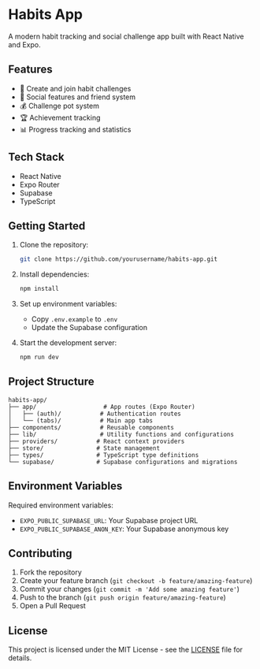 # Habits App

A modern habit tracking and social challenge app built with React Native and Expo.

## Features

- 🎯 Create and join habit challenges
- 👥 Social features and friend system
- 💰 Challenge pot system
- 🏆 Achievement tracking
- 📊 Progress tracking and statistics

## Tech Stack

- React Native
- Expo Router
- Supabase
- TypeScript

## Getting Started

1. Clone the repository:
   ```bash
   git clone https://github.com/yourusername/habits-app.git
   ```

2. Install dependencies:
   ```bash
   npm install
   ```

3. Set up environment variables:
   - Copy `.env.example` to `.env`
   - Update the Supabase configuration

4. Start the development server:
   ```bash
   npm run dev
   ```

## Project Structure

```
habits-app/
├── app/                   # App routes (Expo Router)
│   ├── (auth)/           # Authentication routes
│   └── (tabs)/           # Main app tabs
├── components/           # Reusable components
├── lib/                  # Utility functions and configurations
├── providers/           # React context providers
├── store/               # State management
├── types/               # TypeScript type definitions
└── supabase/            # Supabase configurations and migrations
```

## Environment Variables

Required environment variables:

- `EXPO_PUBLIC_SUPABASE_URL`: Your Supabase project URL
- `EXPO_PUBLIC_SUPABASE_ANON_KEY`: Your Supabase anonymous key

## Contributing

1. Fork the repository
2. Create your feature branch (`git checkout -b feature/amazing-feature`)
3. Commit your changes (`git commit -m 'Add some amazing feature'`)
4. Push to the branch (`git push origin feature/amazing-feature`)
5. Open a Pull Request

## License

This project is licensed under the MIT License - see the [LICENSE](LICENSE) file for details.